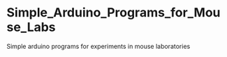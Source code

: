 # Simple_Arduino_Programs_for_Mouse_Labs
Simple arduino programs for experiments in mouse laboratories
